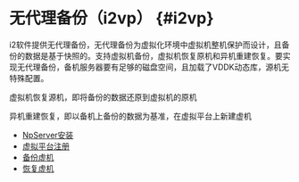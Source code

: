 # 无代理备份（i2vp） {#i2vp}

i2软件提供无代理备份，无代理备份为虚拟化环境中虚拟机整机保护而设计，且备份的数据是基于快照的。支持虚拟机备份，虚拟机恢复原机和异机重建恢复。要实现无代理备份，备机服务器要有足够的磁盘空间，且加载了VDDK动态库，源机无特殊配置。

虚拟机恢复源机，即将备份的数据还原到虚拟机的原机

异机重建恢复，即以备机上备份的数据为基准，在虚拟平台上新建虚机

 * [NpServer安装](install_npsvr.md)
 * [虚拟平台注册](add_vp.md)
 * [备份虚机](vm_backup.md)
 * [恢复虚机](vm_restore.md)
